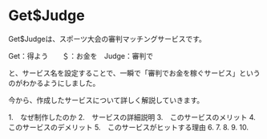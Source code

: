 # Get$Judge

Get$Judgeは、スポーツ大会の審判マッチングサービスです。

Get：得よう　　＄：お金を　Judge：審判で

と、サービス名を設定することで、一瞬で「審判でお金を稼ぐサービス」というのがわかるようにしました。

今から、作成したサービスについて詳しく解説していきます。


1.　なぜ制作したのか
2.　サービスの詳細説明
3.　このサービスのメリット
4.　このサービスのデメリット
5.　このサービスがヒットする理由
6.
7.
8.
9.
10.
